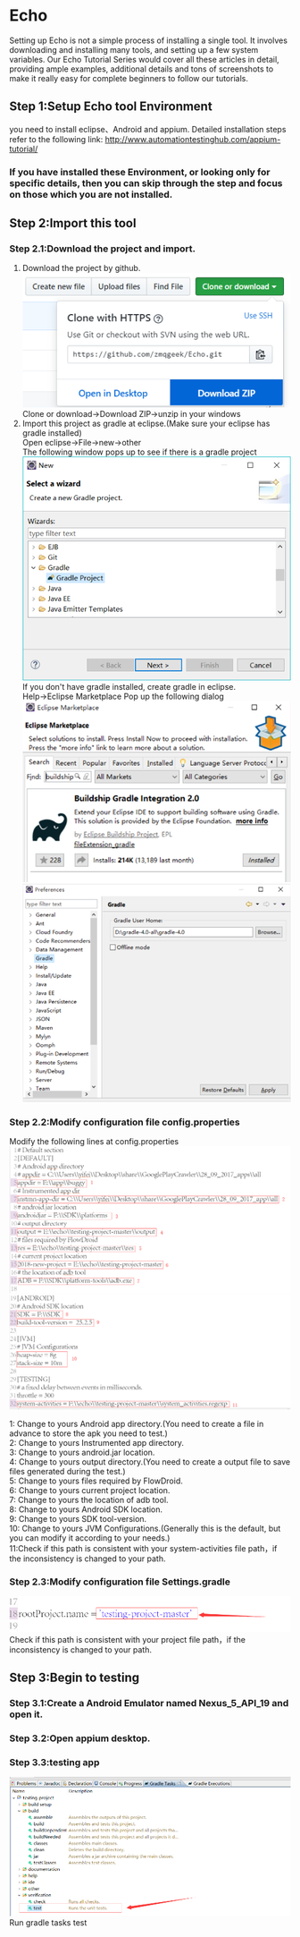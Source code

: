 # Echo


Setting up Echo is not a simple process of installing a single tool. It involves downloading and installing many tools, and setting up a few system variables. Our Echo Tutorial Series would cover all these articles in detail, providing ample examples, additional details and tons of screenshots to make it really easy for complete beginners to follow our tutorials.
## Step 1:Setup Echo tool Environment
you need to install eclipse、Android and appium.
Detailed installation steps refer to the following link: http://www.automationtestinghub.com/appium-tutorial/
### If you have installed these Environment, or looking only for specific details, then you can skip through the step and focus on those which you are not installed.


## Step 2:Import this tool
### Step 2.1:Download the project and import.
1. Download the project by github.<br>
![Image_text](https://github.com/zmqgeek/Echo/blob/master/img/5.png)
Clone or download->Download ZIP->unzip in your windows<br>
2. Import this project as gradle at eclipse.(Make sure your eclipse has gradle installed)<br>
Open eclipse->File->new->other<br>
The following window pops up to see if there is a gradle project<br>
![Image_text](https://github.com/zmqgeek/Echo/blob/master/img/6.png)
If you don't have gradle installed, create gradle in eclipse.<br>
Help->Eclipse Marketplace    Pop up the following dialog<br>
![Image_text](https://github.com/zmqgeek/Echo/blob/master/img/7.png)
![Image_text](https://github.com/zmqgeek/Echo/blob/master/img/8.png)
### Step 2.2:Modify configuration file config.properties
Modify the following lines at config.properties
![Image text](https://github.com/zmqgeek/Echo/blob/master/img/%E5%9B%BE%E7%89%871.png)
![Image_text](https://github.com/zmqgeek/Echo/blob/master/img/%E5%9B%BE%E7%89%872.png)

1: Change to yours Android app directory.(You need to create a file in advance to store the apk you need to test.)<br>
2: Change to yours Instrumented app directory.<br>
3: Change to yours android.jar location.<br>
4: Change to yours output directory.(You need to create a output file to save files generated during the test.)<br>
5: Change to yours files required by FlowDroid.<br>
6: Change to yours current project location.<br>
7: Change to yours the location of adb tool.<br>
8: Change to yours Android SDK location.<br>
9: Change to yours SDK tool-version.<br>
10: Change to yours JVM Configurations.(Generally this is the default, but you can modify it according to your needs.)<br>
11:Check if this path is consistent with your system-activities file path，if the inconsistency is changed to your path.<br>

### Step 2.3:Modify configuration file Settings.gradle<br>
![Image_text](https://github.com/zmqgeek/Echo/blob/master/img/%E5%9B%BE%E7%89%873.png)
Check if this path is consistent with your project file path，if the inconsistency is changed to your path.<br>
## Step 3:Begin to testing  
### Step 3.1:Create a Android Emulator named Nexus_5_API_19 and open it.
### Step 3.2:Open appium desktop. 
### Step 3.3:testing app
![Image_text](https://github.com/zmqgeek/Echo/blob/master/img/%E5%9B%BE%E7%89%874.png)
Run gradle tasks test

